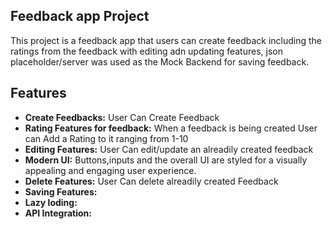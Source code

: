 ## Feedback app Project

This project is a feedback app that users can create feedback including the ratings from the feedback with editing adn updating features, json placeholder/server was used as the Mock Backend for saving feedback.

## Features

- **Create Feedbacks:** User Can Create Feedback
- **Rating Features for feedback:** When a feedback is being created User can Add a Rating to it ranging from 1-10
- **Editing Features:** User Can edit/update an alreadily created feedback
- **Modern UI:** Buttons,inputs and the overall UI are styled for a visually appealing and engaging user experience.
- **Delete Features:** User Can delete alreadily created Feedback
- **Saving Features:**
- **Lazy loding:**
- **API Integration:** 
